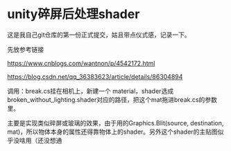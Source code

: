 # unity碎屏后处理shader

这是我自己git仓库的第一份正式提交，姑且带点仪式感，记录一下。

先放参考链接

https://www.cnblogs.com/wantnon/p/4542172.html

https://blog.csdn.net/qq_36383623/article/details/86304894

调用：break.cs挂在相机上，新建一个 material，shader选成broken_without_lighting.shader对应的路径，把这个mat拖进break.cs的参数里。

主要是实现类似碎屏或玻璃的效果，由于用的Graphics.Blit(source, destination, mat)，所以物体本身的属性还得靠物体上的shader。另外这个shader的主贴图似乎没啥用（还没想通



